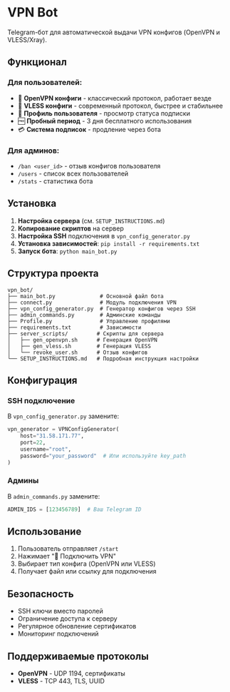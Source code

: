# VPN Bot

Telegram-бот для автоматической выдачи VPN конфигов (OpenVPN и VLESS/Xray).

## Функционал

### Для пользователей:
- 🔐 **OpenVPN конфиги** - классический протокол, работает везде
- 🚀 **VLESS конфиги** - современный протокол, быстрее и стабильнее
- 👤 **Профиль пользователя** - просмотр статуса подписки
- 🆓 **Пробный период** - 3 дня бесплатного использования
- 💳 **Система подписок** - продление через бота

### Для админов:
- `/ban <user_id>` - отзыв конфигов пользователя
- `/users` - список всех пользователей
- `/stats` - статистика бота

## Установка

1. **Настройка сервера** (см. `SETUP_INSTRUCTIONS.md`)
2. **Копирование скриптов** на сервер
3. **Настройка SSH** подключения в `vpn_config_generator.py`
4. **Установка зависимостей**: `pip install -r requirements.txt`
5. **Запуск бота**: `python main_bot.py`

## Структура проекта

```
vpn_bot/
├── main_bot.py              # Основной файл бота
├── connect.py               # Модуль подключения VPN
├── vpn_config_generator.py  # Генератор конфигов через SSH
├── admin_commands.py        # Админские команды
├── Profile.py               # Управление профилями
├── requirements.txt         # Зависимости
├── server_scripts/         # Скрипты для сервера
│   ├── gen_openvpn.sh      # Генерация OpenVPN
│   ├── gen_vless.sh        # Генерация VLESS
│   └── revoke_user.sh      # Отзыв конфигов
└── SETUP_INSTRUCTIONS.md   # Подробная инструкция настройки
```

## Конфигурация

### SSH подключение
В `vpn_config_generator.py` замените:
```python
vpn_generator = VPNConfigGenerator(
    host="31.58.171.77",
    port=22,
    username="root",
    password="your_password"  # Или используйте key_path
)
```

### Админы
В `admin_commands.py` замените:
```python
ADMIN_IDS = [123456789]  # Ваш Telegram ID
```

## Использование

1. Пользователь отправляет `/start`
2. Нажимает "🔌 Подключить VPN"
3. Выбирает тип конфига (OpenVPN или VLESS)
4. Получает файл или ссылку для подключения

## Безопасность

- SSH ключи вместо паролей
- Ограничение доступа к серверу
- Регулярное обновление сертификатов
- Мониторинг подключений

## Поддерживаемые протоколы

- **OpenVPN** - UDP 1194, сертификаты
- **VLESS** - TCP 443, TLS, UUID 